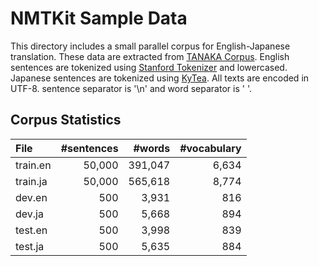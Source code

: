 NMTKit Sample Data
==================

This directory includes a small parallel corpus for English-Japanese translation.
These data are extracted from [TANAKA Corpus](http://www.edrdg.org/wiki/index.php/Tanaka_Corpus).
English sentences are tokenized using [Stanford Tokenizer](http://nlp.stanford.edu/software/tokenizer.html) and lowercased.
Japanese sentences are tokenized using [KyTea](http://www.phontron.com/kytea/).
All texts are encoded in UTF-8. sentence separator is '\n' and word separator is ' '.

Corpus Statistics
-----------------

| File     | #sentences |  #words | #vocabulary |
|:---------|-----------:|--------:|------------:|
| train.en |     50,000 | 391,047 |       6,634 |
| train.ja |     50,000 | 565,618 |       8,774 |
| dev.en   |        500 |   3,931 |         816 |
| dev.ja   |        500 |   5,668 |         894 |
| test.en  |        500 |   3,998 |         839 |
| test.ja  |        500 |   5,635 |         884 |

